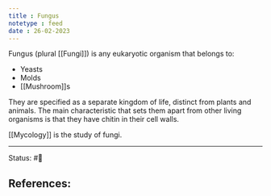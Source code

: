 ```yaml
---
title : Fungus
notetype : feed
date : 26-02-2023
---
```


Fungus (plural [[Fungi]]) is any eukaryotic organism that belongs to:
- Yeasts
- Molds
- [[Mushroom]]s

They are specified as a separate kingdom of life, distinct from plants and animals. The main characteristic that sets them apart from other living organisms is that they have chitin in their cell walls.

[[Mycology]] is the study of fungi.








-----

Status: #🌱 

References:
- 
